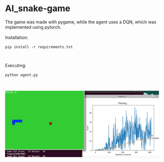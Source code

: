 # AI_snake-game
The game was made with pygame, while the agent uses a DQN, which was implemented using pytorch.
<br>
<br>
Installation:
```
pip install -r requirements.txt
```
<br>

Executing:
```
python agent.py
```

<br>

![gif](https://github.com/nogueira04/AI_snake-game/blob/main/ex.gif)
